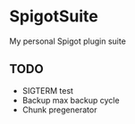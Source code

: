 # SpigotSuite
My personal Spigot plugin suite

## TODO
* SIGTERM test
* Backup max backup cycle
* Chunk pregenerator
